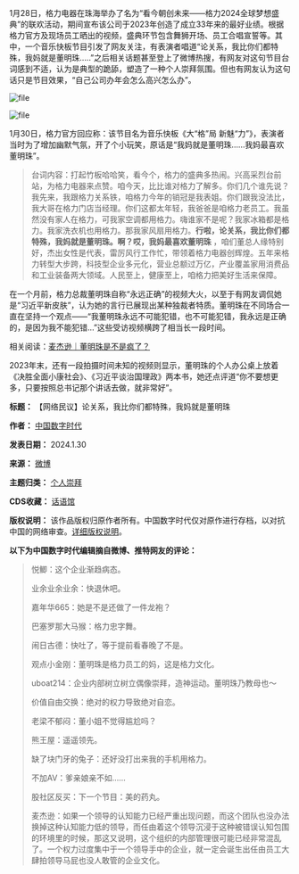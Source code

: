 1月28日，格力电器在珠海举办了名为“看今朝创未来——格力2024全球梦想盛典”的联欢活动，期间宣布该公司于2023年创造了成立33年来的最好业绩。根据格力官方及现场员工晒出的视频，盛典环节包含舞狮开场、员工合唱宣誓等。其中，一个音乐快板节目引发了网友关注，有表演者唱道“论关系，我比你们都特殊，我妈就是董明珠…..”之后相关话题甚至登上了微博热搜，有网友对这句节目台词感到不适，认为是典型的跪舔，塑造了一种个人崇拜氛围。但也有网友认为这句话只是节目效果，“自己公司办年会怎么高兴怎么办”。


![file](https://chinadigitaltimes.net/chinese/files/2024/01/image-1706610080319.png)


![file](https://chinadigitaltimes.net/chinese/files/2024/01/image-1706607880534.png)


1月30日，格力官方回应称：该节目名为音乐快板《大“格”局 新魅“力”》，表演者当时为了增加幽默气氛，开了个小玩笑，原话是“我妈就是董明珠……我妈最喜欢董明珠”。



> 
> 台词内容：打起竹板哈哈笑，看今个，格力的盛典多热闹。兴高采烈台前站，为格力电器来点赞。咱今天，比比谁对格力了解多。你们几个谁先说？我先来，我跟格力关系铁，咱格力今年的销冠是我表姐。你们跟我没法比，我大哥在格力门店当经理。你们这都太年轻，我爸爸是咱格力老员工。我虽然没有家人在格力，可我家空调都用格力。嗨谁家不是呢？我家冰箱都是格力。我家洗衣机也用格力。那我家风扇用格力。**行啦，论关系，我比你们都特殊，我妈就是董明珠。啊？哎，我妈最喜欢董明珠** ，咱们董总人缘特别好，杰出女性是代表，雷厉风行工作忙，带领着格力电器创辉煌。五年来格力转型大步跨，科技型企业多元化，营业总额过万亿，产业覆盖家用消费品和工业装备两大领域。人民至上，健康至上，咱格力把美好生活来保障。
> 
> 
> 



在一个月前，格力总裁董明珠自称“永远正确”的视频大火，以至于有网友调侃她是“习近平新皮肤”，认为她的言行已展现出某种独裁者特质。董明珠在不同场合一直在坚持一个观点——“我董明珠永远不可能犯错，也不可能犯错，我永远是正确的，是因为我不能犯错…”这些受访视频横跨了相当长一段时间。


相关阅读：[麦杰逊｜董明珠是不是疯了？](https://tech.ifeng.com/c/8VssK6wYRbB "麦杰逊｜董明珠是不是疯了？")



2023年末，还有一段拍摄时间未知的视频则显示，董明珠的个人办公桌上放着《决胜全面小康社会》、《习近平谈治国理政》两本书，她还点评道“你不要想更多，只要按照总书记那个讲话去做，就非常好”。





**标题：** 【网络民议】论关系，我比你们都特殊，我妈就是董明珠  

**作者：** [中国数字时代](https://chinadigitaltimes.net/space/中国数字时代)  

**发表日期：** 2024.1.30  

**来源：** [微博](https://chinadigitaltimes.net/chinese/feed)  

**主题归类：** [个人崇拜](https://chinadigitaltimes.net/space/个人崇拜)  

**CDS收藏：** [话语馆](https://chinadigitaltimes.net/space/%E8%AF%9D%E8%AF%AD%E9%A6%86)  

**版权说明：** 该作品版权归原作者所有。中国数字时代仅对原作进行存档，以对抗中国的网络审查。[详细版权说明](https://chinadigitaltimes.net/chinese/copyright)。


**以下为中国数字时代编辑摘自微博、推特网友的评论：** 



> 
> 悦鲫：这个企业渐趋病态。
> 
> 
> 业余业余业余：快退休吧。
> 
> 
> 嘉年华665：她是不是还做了一件龙袍？
> 
> 
> 巴塞罗那大马猴：格力忠字舞。
> 
> 
> 闹日古德：快吐了，等于提前看春晚了不是。
> 
> 
> 观点小金刚：董明珠是格力员工的妈，这是格力文化。
> 
> 
> uboat214：企业内部树立树立偶像崇拜，造神运动。董明珠乃教母也～
> 
> 
> 价值自由交换：绝对的权力导致绝对自恋。
> 
> 
> 老梁不郁闷：董小姐不觉得尴尬吗？
> 
> 
> 熊王屋：遥遥领先。
> 
> 
> 缺了块门牙的兔子：还好没打出来我的手机用格力。
> 
> 
> 不加AV：爹亲娘亲不如……
> 
> 
> 股社区反买：下一个节目：美的药丸。
> 
> 
> 麦杰逊：如果一个领导的认知能力已经严重出现问题，而这个团队也没办法换掉这种认知能力低的领导，而任由着这个领导沉浸于这种被错误认知包围的环境里的时候，那这又说明，这个组织的内部管理很可能已经非常混乱了。一个权力过度集中于一个领导手中的企业，就一定会诞生出任由员工大肆拍领导马屁也没人敢管的企业文化。
> 
> 
> 

